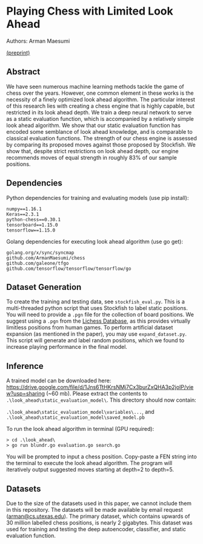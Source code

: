 # Playing Chess with Limited Look Ahead
Authors: Arman Maesumi

[(preprint)](https://arxiv.org/abs/2007.02130)

## Abstract
We have seen numerous machine learning methods tackle the game of chess over the years. However, one common element in these works is the necessity of a finely optimized look ahead algorithm. The particular interest of this research lies with creating a chess engine that is highly capable, but restricted in its look ahead depth. We train a deep neural network to serve as a static evaluation function, which is accompanied by a relatively simple look ahead algorithm. We show that our static evaluation function has encoded some semblance of look ahead knowledge, and is comparable to classical evaluation functions. The strength of our chess engine is assessed by comparing its proposed moves against those proposed by Stockfish. We show that, despite strict restrictions on look ahead depth, our engine recommends moves of equal strength in roughly 83% of our sample positions.

## Dependencies
Python dependencies for training and evaluating models (use pip install):

```
numpy==1.16.1
Keras==2.3.1
python-chess==0.30.1
tensorboard==1.15.0
tensorflow==1.15.0
```

Golang dependencies for executing look ahead algorithm (use go get):
```
golang.org/x/sync/syncmap
github.com/ArmanMaesumi/chess
github.com/galeone/tfgo
github.com/tensorflow/tensorflow/tensorflow/go
```

## Dataset Generation
To create the training and testing data, see `stockfish_eval.py`. This is a multi-threaded python script that uses Stockfish to label static positions. You will need to provide a `.pgn` file for the collection of board positions. We suggest using a `.pgn` from the [Lichess Database](https://database.lichess.org/), as this provides virtually limitless positions from human games. To perform artificial dataset expansion (as mentioned in the paper), you may use `expand_dataset.py`. This script will generate and label random positions, which we found to increase playing performance in the final model.

## Inference
A trained model can be downloaded here: https://drive.google.com/file/d/1Jns6TtHKrsNMj7Cx3burZxQHA3p2joIP/view?usp=sharing (~60 mb). Please extract the contents to `.\look_ahead\static_evaluation_model\`. This directory should now contain:

`.\look_ahead\static_evaluation_model\variables\...`, and `.\look_ahead\static_evaluation_model\saved_model.pb`

To run the look ahead algorithm in terminal (GPU required):
```
> cd .\look_ahead\
> go run blundr.go evaluation.go search.go
```
You will be prompted to input a chess position. Copy-paste a FEN string into the terminal to execute the look ahead algorithm. The program will iteratively output suggested moves starting at depth=2 to depth=5.

## Datasets

Due to the size of the datasets used in this paper, we cannot include them in this repository. The datasets will be made available by email request (arman@cs.utexas.edu). The primary dataset, which contains upwards of 30 million labelled chess positions, is nearly 2 gigabytes. This dataset was used for training and testing the deep autoencoder, classifier, and static evaluation function. 
